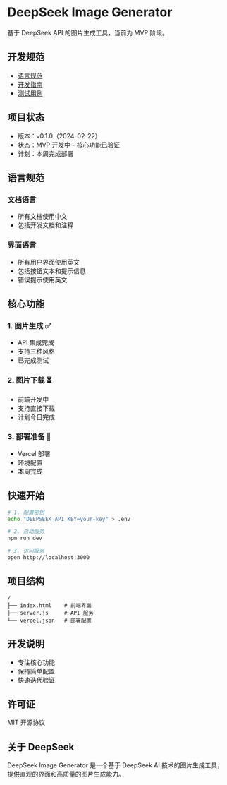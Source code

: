 # DeepSeek Image Generator

基于 DeepSeek API 的图片生成工具，当前为 MVP 阶段。

## 开发规范
- [语言规范](./LANGUAGE_GUIDELINES.md)
- [开发指南](./DEVELOPMENT.md)
- [测试用例](./docs/TEST_CASES.md)

## 项目状态
- 版本：v0.1.0（2024-02-22）
- 状态：MVP 开发中 - 核心功能已验证
- 计划：本周完成部署

## 语言规范
### 文档语言
- 所有文档使用中文
- 包括开发文档和注释

### 界面语言
- 所有用户界面使用英文
- 包括按钮文本和提示信息
- 错误提示使用英文

## 核心功能
### 1. 图片生成 ✅
- API 集成完成
- 支持三种风格
- 已完成测试

### 2. 图片下载 ⏳
- 前端开发中
- 支持直接下载
- 计划今日完成

### 3. 部署准备 📝
- Vercel 部署
- 环境配置
- 本周完成

## 快速开始
```bash
# 1. 配置密钥
echo "DEEPSEEK_API_KEY=your-key" > .env

# 2. 启动服务
npm run dev

# 3. 访问服务
open http://localhost:3000
```

## 项目结构
```
/
├── index.html    # 前端界面
├── server.js     # API 服务
└── vercel.json   # 部署配置
```

## 开发说明
- 专注核心功能
- 保持简单配置
- 快速迭代验证

## 许可证
MIT 开源协议

## 关于 DeepSeek
DeepSeek Image Generator 是一个基于 DeepSeek AI 技术的图片生成工具，
提供直观的界面和高质量的图片生成能力。